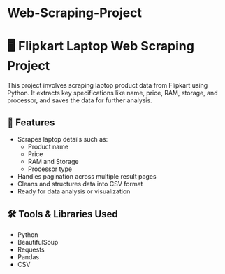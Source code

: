 # Web-Scraping-Project
# 🖥️ Flipkart Laptop Web Scraping Project

This project involves scraping laptop product data from Flipkart using Python. It extracts key specifications like name, price, RAM, storage, and processor, and saves the data for further analysis.

## 📌 Features

- Scrapes laptop details such as:
  - Product name
  - Price
  - RAM and Storage
  - Processor type
- Handles pagination across multiple result pages
- Cleans and structures data into CSV format
- Ready for data analysis or visualization

## 🛠️ Tools & Libraries Used

- Python
- BeautifulSoup 
- Requests
- Pandas
- CSV


